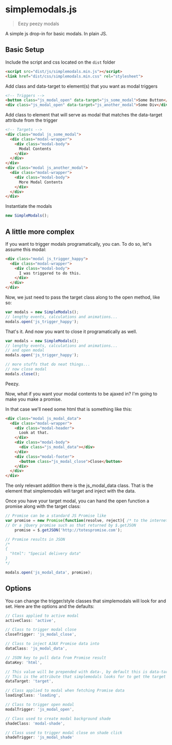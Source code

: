 # simplemodals.js

> Eezy peezy modals

A simple js drop-in for basic modals. In plain JS. 

## Basic Setup

Include the script and css located on the `dist` folder

```html
<script src="dist/js/simplemodals.min.js"></script>
<link href="dist/css/simplemodals.min.css" rel="stylesheet">
```

Add class and data-target to element(s) that you want as modal triggers
```html
<!-- Triggers -->
<button class="js_modal_open" data-target="js_some_modal">Some Button</button>
<div class="js_modal_open" data-target="js_another_modal">Some Div</div>
```

Add class to element that will serve as modal that matches the data-target attribute from the trigger
```html
<!-- Targets -->
<div class="modal js_some_modal">
  <div class="modal-wrapper">
    <div class="modal-body">
      Modal Contents
    </div>
  </div>
</div>
<div class="modal js_another_modal">
  <div class="modal-wrapper">
    <div class="modal-body">
      More Modal Contents
    </div>
  </div>
</div>
```

Instantiate the modals
```js
new SimpleModals();
```

## A little more complex

If you want to trigger modals programatically, you can. To do so, let's assume this modal:
```html
<div class="modal js_trigger_happy">
  <div class="modal-wrapper">
    <div class="modal-body">
      I was triggered to do this.
    </div>
  </div>
</div>
```
Now, we just need to pass the target class along to the open method, like so:
```js
var modals = new SimpleModals();
// lengthy events, calculations and animations...
modals.open('js_trigger_happy');
```

That's it. And now you want to close it programatically as well.

```js
var modals = new SimpleModals();
// lengthy events, calculations and animations...
// and open modal
modals.open('js_trigger_happy');

// more stuffs that do neat things...
// now close modal
modals.close();
```

Peezy.

Now, what if you want your modal contents to be ajaxed in? I'm going to make you make a promise.

In that case we'll need some html that is something like this:
```html
<div class="modal js_modal_data">
  <div class="modal-wrapper">
    <div class="modal-header">
      Look at that.
    </div>
    <div class="modal-body">
      <div class="js_modal_data"></div>
    </div>
    <div class="modal-footer">
      <button class="js_modal_close">Close</button>
    </div>
  </div>
</div>
```
The only relevant addition there is the js_modal_data class. That is the element that simplemodals will target and inject with the data.

Once you have your target modal, you can hand the open function a promise along with the target class:
```js
// Promise can be a standard JS Promise like
var promise = new Promise(function(resolve, reject){ /* to the internets and beyond! */ }),
// Or a jQuery promise such as that returned by $.getJSON
    promise = $.getJSON('http://totespromise.com');

// Promise results in JSON
/*
{
  "html": "Special delivery data"
}
*/

modals.open('js_modal_data', promise);
```

## Options
You can change the trigger/style classes that simplemodals will look for and set. Here are the options and the defaults:
```js
// Class applied to active modal
activeClass: 'active',

// Class to trigger modal close
closeTrigger: 'js_modal_close',

// Class to inject AJAX Promise data into
dataClass: 'js_modal_data',

// JSON key to pull data from Promise result
dataKey: 'html',

// This value will be prepended with data-, by default this is data-target
// This is the attribute that simplemodals looks for to get the target of the modal
dataTarget: 'target',

// Class applied to modal when fetching Promise data
loadingClass: 'loading',

// Class to trigger open modal
modalTrigger: 'js_modal_open',

// Class used to create modal background shade
shadeClass: 'modal-shade',

// Class used to trigger modal close on shade click
shadeTrigger: 'js_modal_shade'
```


